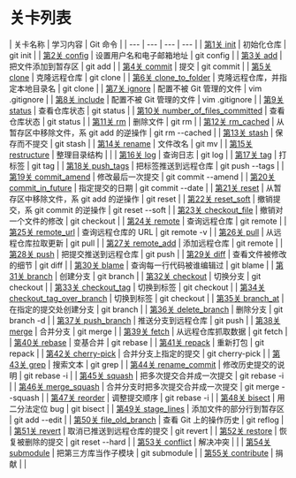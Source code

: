 # 关卡列表

| 关卡名称 | 学习内容 | Git 命令 |
| --- | --- | --- | --- |
| [第1关 init](level-1.md) | 初始化仓库 | git init |
| [第2关 config](level-2.md) | 设置用户名和电子邮箱地址 | git config |
| [第3关 add](level-3.md) | 把文件添加到暂存区 | git add |
| [第4关 commit](level-4.md) | 提交 | git commit |
| [第5关 clone](level-5.md) | 克隆远程仓库 | git clone |
| [第6关 clone\_to\_folder](level-6.md) | 克隆远程仓库，并指定本地目录名 | git clone |
| [第7关 ignore](level-7.md) | 配置不被 Git 管理的文件 | vim .gitignore |
| [第8关 include](level-8.md) | 配置不被 Git 管理的文件 | vim .gitignore |
| [第9关 status](level-9.md) | 查看仓库状态 | git status |
| [第10关 number\_of\_files\_committed](level-10.md) | 查看仓库状态 | git status |
| [第11关 rm](level-11.md) | 删除文件 | git rm |
| [第12关 rm\_cached](level-12.md) | 从暂存区中移除文件，系 git add 的逆操作 | git rm --cached |
| [第13关 stash](level-13.md) | 保存而不提交 | git stash |
| [第14关 rename](level-14.md) | 文件改名 | git mv |
| [第15关 restructure](level-15.md) | 整理目录结构 | |
| [第16关 log](level-16.md) | 查询日志 | git log |
| [第17关 tag](level-17.md) | 打标签 | git tag |
| [第18关 push\_tags](level-18.md) | 把标签推送到远程仓库 | git push --tags |
| [第19关 commit\_amend](level-19.md) | 修改最后一次提交 | git commit --amend |
| [第20关 commit\_in\_future](level-20.md) | 指定提交的日期 | git commit --date |
| [第21关 reset](level-21.md) | 从暂存区中移除文件，系 git add 的逆操作 | git reset |
| [第22关 reset\_soft](level-22.md) | 撤销提交，系 git commit 的逆操作 |  git reset --soft |
| [第23关 checkout\_file](level-23.md) | 撤销对一个文件的修改 | git checkout |
| [第24关 remote](level-24.md) | 查询远程仓库 | git remote |
| [第25关 remote\_url](level-25.md) | 查询远程仓库的 URL | git remote -v |
| [第26关 pull](level-26.md) | 从远程仓库拉取更新 | git pull |
| [第27关 remote\_add](level-27.md) | 添加远程仓库 | git remote |
| [第28关 push](level-28.md) | 把提交推送到远程仓库 | git push |
| [第29关 diff](level-29.md) | 查看文件被修改的细节 | git diff |
| [第30关 blame](level-30.md) | 查询每一行代码被谁编辑过 | git blame |
| [第31关 branch](level-31.md) | 创建分支 | git branch |
| [第32关 checkout](level-32.md) | 切换分支 | git checkout |
| [第33关 checkout\_tag](level-33.md) | 切换到标签 | git checkout |
| [第34关 checkout\_tag\_over\_branch](level-34.md) | 切换到标签 | git checkout |
| [第35关 branch\_at](level-35.md) | 在指定的提交处创建分支 | git branch |
| [第36关 delete\_branch](level-36.md) | 删除分支 | git branch -d |
| [第37关 push\_branch](level-37.md) | 推送分支到远程仓库 | git push |
| [第38关 merge](level-38.md) | 合并分支 | git merge |
| [第39关 fetch](level-39.md) | 从远程仓库抓取数据 | git fetch |
| [第40关 rebase](level-40.md) | 变基合并 | git rebase |
| [第41关 repack](level-41.md) | 重新打包 | git repack |
| [第42关 cherry-pick](level-42.md) | 合并分支上指定的提交 | git cherry-pick |
| [第43关 grep](level-43.md) | 搜索文本 | git grep |
| [第44关 rename\_commit](level-44.md) | 修改历史提交的说明 | git rebase -i |
| [第45关 squash](level-45.md) | 把多次提交合并成一次提交 | git rebase -i |
| [第46关 merge\_squash](level-46.md) | 合并分支时把多次提交合并成一次提交 | git merge --squash |
| [第47关 reorder](level-47.md) | 调整提交顺序 | git rebase -i |
| [第48关 bisect](level-48.md) | 用二分法定位 bug | git bisect |
| [第49关 stage\_lines](level-49.md) | 添加文件的部分行到暂存区 | git add --edit |
| [第50关 file\_old\_branch](level-50.md) | 查看 Git 上的操作历史 | git reflog |
| [第51关 revert](level-51.md) | 取消已推送到远程仓库的提交 | git revert |
| [第52关 restore](level-52.md) | 恢复被删除的提交 | git reset --hard |
| [第53关 conflict](level-53.md) | 解决冲突 | |
| [第54关 submodule](level-54.md) | 把第三方库当作子模块 | git submodule |
| [第55关 contribute](level-55.md) | 捐献 | |
